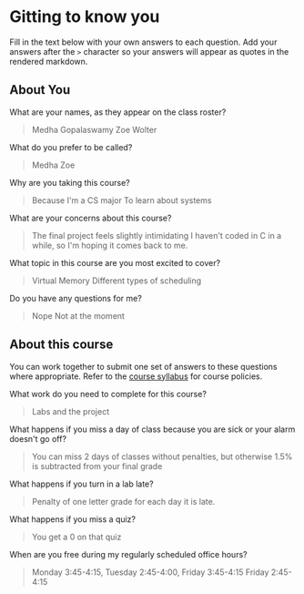 # Gitting to know you
Fill in the text below with your own answers to each question. Add your answers after the `>` character so your answers will appear as quotes in the rendered markdown.

## About You
What are your names, as they appear on the class roster?
> Medha Gopalaswamy
> Zoe Wolter

What do you prefer to be called?
> Medha
> Zoe

Why are you taking this course?
> Because I'm a CS major
> To learn about systems

What are your concerns about this course?
> The final project feels slightly intimidating
> I haven't coded in C in a while, so I'm hoping it comes back to me. 

What topic in this course are you most excited to cover?
> Virtual Memory
> Different types of scheduling

Do you have any questions for me?
> Nope
> Not at the moment

## About this course
You can work together to submit one set of answers to these questions where appropriate. Refer to the [course syllabus](http://www.cs.grinnell.edu/~curtsinger/teaching/2016S/CSC213/syllabus/) for course policies.

What work do you need to complete for this course?
> Labs and the project

What happens if you miss a day of class because you are sick or your alarm doesn't go off?
> You can miss 2 days of classes without penalties, but otherwise 1.5% is subtracted from your final grade

What happens if you turn in a lab late?
> Penalty of one letter grade for each day it is late.

What happens if you miss a quiz?
> You get a 0 on that quiz

When are you free during my regularly scheduled office hours?
> Monday 3:45-4:15, Tuesday 2:45-4:00, Friday 3:45-4:15
> Friday 2:45-4:15
